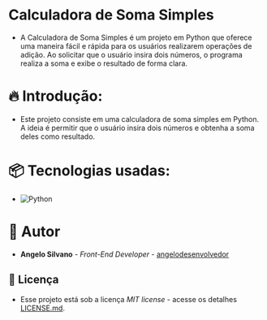 # Calculadora de Soma Simples
* A Calculadora de Soma Simples é um projeto em Python que oferece uma maneira fácil e rápida para os usuários realizarem operações de adição. Ao solicitar que o usuário insira dois números, o programa realiza a soma e exibe o resultado de forma clara.

# 🔥 Introdução:
* Este projeto consiste em uma calculadora de soma simples em Python. A ideia é permitir que o usuário insira dois números e obtenha a soma deles como resultado.

# 📦 Tecnologias usadas:

* ![Python](https://img.shields.io/badge/python-3670A0?style=for-the-badge&logo=python&logoColor=ffdd54)
  
# 👷 Autor

* **Angelo Silvano** - *Front-End Developer* - [angelodesenvolvedor](https://github.com/link_do_Perfil)

## 📄 Licença

* Esse projeto está sob a licença *MIT license* - acesse os detalhes [LICENSE.md](https://github.com/angelodesenvolvedor/Calculadora-de-Soma-Simples?tab=MIT-1-ov-file).  
